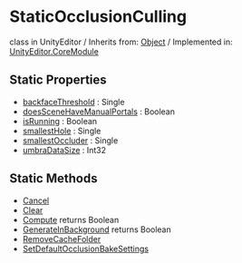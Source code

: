 # StaticOcclusionCulling
class in UnityEditor
 / Inherits from: <a href="https://docs.unity3d.com/6000.1/Documentation/ScriptReference/Object.html">Object</a> / Implemented in: <a href="https://docs.unity3d.com/6000.1/Documentation/ScriptReference/UnityEditor.CoreModule.html">UnityEditor.CoreModule</a>

## Static Properties
- <a href="https://docs.unity3d.com/6000.1/Documentation/ScriptReference/StaticOcclusionCulling-backfaceThreshold.html">backfaceThreshold</a> : Single
- <a href="https://docs.unity3d.com/6000.1/Documentation/ScriptReference/StaticOcclusionCulling-doesSceneHaveManualPortals.html">doesSceneHaveManualPortals</a> : Boolean
- <a href="https://docs.unity3d.com/6000.1/Documentation/ScriptReference/StaticOcclusionCulling-isRunning.html">isRunning</a> : Boolean
- <a href="https://docs.unity3d.com/6000.1/Documentation/ScriptReference/StaticOcclusionCulling-smallestHole.html">smallestHole</a> : Single
- <a href="https://docs.unity3d.com/6000.1/Documentation/ScriptReference/StaticOcclusionCulling-smallestOccluder.html">smallestOccluder</a> : Single
- <a href="https://docs.unity3d.com/6000.1/Documentation/ScriptReference/StaticOcclusionCulling-umbraDataSize.html">umbraDataSize</a> : Int32

## Static Methods
- <a href="https://docs.unity3d.com/6000.1/Documentation/ScriptReference/StaticOcclusionCulling.Cancel.html">Cancel</a>
- <a href="https://docs.unity3d.com/6000.1/Documentation/ScriptReference/StaticOcclusionCulling.Clear.html">Clear</a>
- <a href="https://docs.unity3d.com/6000.1/Documentation/ScriptReference/StaticOcclusionCulling.Compute.html">Compute</a> returns Boolean
- <a href="https://docs.unity3d.com/6000.1/Documentation/ScriptReference/StaticOcclusionCulling.GenerateInBackground.html">GenerateInBackground</a> returns Boolean
- <a href="https://docs.unity3d.com/6000.1/Documentation/ScriptReference/StaticOcclusionCulling.RemoveCacheFolder.html">RemoveCacheFolder</a>
- <a href="https://docs.unity3d.com/6000.1/Documentation/ScriptReference/StaticOcclusionCulling.SetDefaultOcclusionBakeSettings.html">SetDefaultOcclusionBakeSettings</a>
